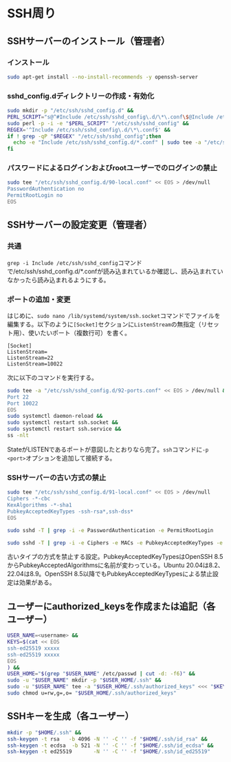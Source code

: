 # SSH周り
## SSHサーバーのインストール（管理者）
### インストール
```sh
sudo apt-get install --no-install-recommends -y openssh-server
```

### sshd_config.dディレクトリーの作成・有効化
```sh
sudo mkdir -p "/etc/ssh/sshd_config.d" &&
PERL_SCRIPT="s@^#Include /etc/ssh/sshd_config\.d/\*\.conf\$@Include /etc/ssh/sshd_config.d/*.conf@g" &&
sudo perl -p -i -e "$PERL_SCRIPT" "/etc/ssh/sshd_config" &&
REGEX='^Include /etc/ssh/sshd_config\.d/\*\.conf$' &&
if ! grep -qP "$REGEX" "/etc/ssh/sshd_config";then
  echo -e "Include /etc/ssh/sshd_config.d/*.conf" | sudo tee -a "/etc/ssh/sshd_config" > /dev/null
fi
```

### パスワードによるログインおよびrootユーザーでのログインの禁止
```sh
sudo tee "/etc/ssh/sshd_config.d/90-local.conf" << EOS > /dev/null
PasswordAuthentication no
PermitRootLogin no
EOS
```

## SSHサーバーの設定変更（管理者）
### 共通
`grep -i Include /etc/ssh/sshd_config`コマンドで/etc/ssh/sshd_config.d/*.confが読み込まれているか確認し、読み込まれていなかったら読み込まれるようにする。

### ポートの追加・変更
はじめに、`sudo nano /lib/systemd/system/ssh.socket`コマンドでファイルを編集する。以下のように`[Socket]`セクションに`ListenStream`の無指定（リセット用）、使いたいポート（複数行可）を書く。
```
[Socket]
ListenStream=
ListenStream=22
ListenStream=10022
```

次に以下のコマンドを実行する。
```sh
sudo tee -a "/etc/ssh/sshd_config.d/92-ports.conf" << EOS > /dev/null &&
Port 22
Port 10022
EOS
sudo systemctl daemon-reload &&
sudo systemctl restart ssh.socket &&
sudo systemctl restart ssh.service &&
ss -nlt
```
StateがLISTENであるポートが意図したとおりなら完了。`ssh`コマンドに`-p <port>`オプションを追加して接続する。

### SSHサーバーの古い方式の禁止
```sh
sudo tee "/etc/ssh/sshd_config.d/91-local.conf" << EOS > /dev/null
Ciphers -*-cbc
KexAlgorithms -*-sha1
PubkeyAcceptedKeyTypes -ssh-rsa*,ssh-dss*
EOS

sudo sshd -T | grep -i -e PasswordAuthentication -e PermitRootLogin

sudo sshd -T | grep -i -e Ciphers -e MACs -e PubkeyAcceptedKeyTypes -e PubkeyAcceptedAlgorithms -e KexAlgorithms
```
古いタイプの方式を禁止する設定。PubkeyAcceptedKeyTypesはOpenSSH 8.5からPubkeyAcceptedAlgorithmsに名前が変わっている。Ubuntu 20.04は8.2、22.04は8.9。OpenSSH 8.5以降でもPubkeyAcceptedKeyTypesによる禁止設定は効果がある。

## ユーザーにauthorized_keysを作成または追記（各ユーザー）
```sh
USER_NAME=<username> &&
KEYS=$(cat << EOS
ssh-ed25519 xxxxx
ssh-ed25519 xxxxx
EOS
) &&
USER_HOME="$(grep "$USER_NAME" /etc/passwd | cut -d: -f6)" &&
sudo -u "$USER_NAME" mkdir -p "$USER_HOME/.ssh" &&
sudo -u "$USER_NAME" tee -a "$USER_HOME/.ssh/authorized_keys" <<< "$KEYS" > /dev/null &&
sudo chmod u=rw,g=,o= "$USER_HOME/.ssh/authorized_keys"
```

## SSHキーを生成（各ユーザー）
```sh
mkdir -p "$HOME/.ssh" &&
ssh-keygen -t rsa   -b 4096 -N '' -C '' -f "$HOME/.ssh/id_rsa" &&
ssh-keygen -t ecdsa  -b 521 -N '' -C '' -f "$HOME/.ssh/id_ecdsa" &&
ssh-keygen -t ed25519       -N '' -C '' -f "$HOME/.ssh/id_ed25519"
```
